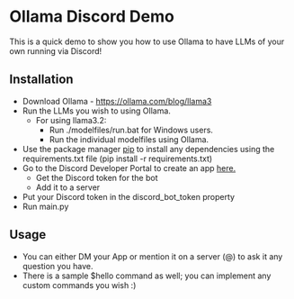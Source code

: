 # Ollama Discord Demo

This is a quick demo to show you how to use Ollama to have LLMs of your own running via Discord!

## Installation

- Download Ollama - https://ollama.com/blog/llama3
- Run the LLMs you wish to using Ollama.
    - For using llama3.2:
        - Run ./modelfiles/run.bat for Windows users.
        - Run the individual modelfiles using Ollama.
- Use the package manager [pip](https://pip.pypa.io/en/stable/) to install any dependencies using the requirements.txt
  file (pip install -r requirements.txt)
- Go to the Discord Developer Portal to create an app [here.](https://discordpy.readthedocs.io/en/stable/discord.html)
  - Get the Discord token for the bot
  - Add it to a server
- Put your Discord token in the discord_bot_token property
- Run main.py

## Usage

- You can either DM your App or mention it on a server (@) to ask it any question you have.
- There is a sample $hello command as well; you can implement any custom commands you wish :)